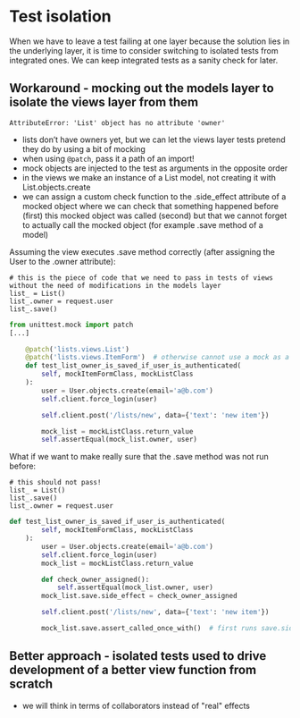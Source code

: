 # Test isolation

When we have to leave a test failing at one layer because the solution lies in the underlying layer, it is time to
consider switching to isolated tests from integrated ones.
We can keep integrated tests as a sanity check for later.

## Workaround - mocking out the models layer to isolate the views layer from them
```AttributeError: 'List' object has no attribute 'owner'```
- lists don’t have owners yet, but we can let the views layer tests pretend they do by using a bit of mocking
- when using `@patch`, pass it a path of an import!
- mock objects are injected to the test as arguments in the opposite order
- in the views we make an instance of a List model, not creating it with List.objects.create
- we can assign a custom check function to the .side_effect attribute of a mocked object where we can check that 
something happened before (first) this mocked object was called (second) but that we cannot forget to actually call
the mocked object (for example .save method of a model)

Assuming the view executes .save method correctly (after assigning the User to the .owner attribute):
```
# this is the piece of code that we need to pass in tests of views without the need of modifications in the models layer
list_ = List()
list_.owner = request.user
list_.save()
```
```python
from unittest.mock import patch
[...]

    @patch('lists.views.List')  
    @patch('lists.views.ItemForm')  # otherwise cannot use a mock as a foreign key for Item
    def test_list_owner_is_saved_if_user_is_authenticated(
        self, mockItemFormClass, mockListClass  
    ):
        user = User.objects.create(email='a@b.com')
        self.client.force_login(user)

        self.client.post('/lists/new', data={'text': 'new item'})

        mock_list = mockListClass.return_value  
        self.assertEqual(mock_list.owner, user)
```

What if we want to make really sure that the .save method was not run before:
```
# this should not pass!
list_ = List()
list_.save()
list_.owner = request.user
```
```python
def test_list_owner_is_saved_if_user_is_authenticated(
        self, mockItemFormClass, mockListClass
    ):
        user = User.objects.create(email='a@b.com')
        self.client.force_login(user)
        mock_list = mockListClass.return_value

        def check_owner_assigned():  
            self.assertEqual(mock_list.owner, user)
        mock_list.save.side_effect = check_owner_assigned  

        self.client.post('/lists/new', data={'text': 'new item'})

        mock_list.save.assert_called_once_with()  # first runs save.side_effect() and then .save()
```

## Better approach - isolated tests used to drive development of a better view function from scratch
- we will think in terms of collaborators instead of "real" effects